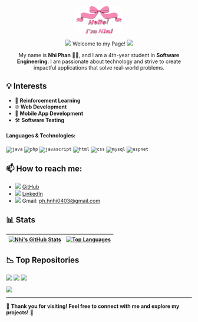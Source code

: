 <p align="center">
  <a href="https://github.com/nhiph4303">
    <img width="25%" alt="Hello, I'm Nini" src="./assets/nini.png" />
  </a>
</p>
<p align="center">
<img src="https://media4.giphy.com/media/v1.Y2lkPTc5MGI3NjExYzR1bTdpbWY4NXo0OWM1amUycHplZWhodjdrMzZ1OHd6bWYzc2NudSZlcD12MV9pbnRlcm5hbF9naWZfYnlfaWQmY3Q9cw/xd22iKsu0Wn0Q/giphy.gif" width="35"> Welcome to my Page! 
<img src="https://media4.giphy.com/media/v1.Y2lkPTc5MGI3NjExYzR1bTdpbWY4NXo0OWM1amUycHplZWhodjdrMzZ1OHd6bWYzc2NudSZlcD12MV9pbnRlcm5hbF9naWZfYnlfaWQmY3Q9cw/xd22iKsu0Wn0Q/giphy.gif" width="35">
</p>

<p align="center">
  My name is <b>Nhi Phan</b> 👩‍💻, and I am a 4th-year student in <b>Software Engineering</b>.  
  I am passionate about technology and strive to create impactful applications that solve real-world problems.
</p>

## 💡 **Interests**  
- 🤖 **Reinforcement Learning**  
- 🌐 **Web Development**  
- 📱 **Mobile App Development**  
- 🛠️ **Software Testing**

#### Languages & Technologies:
<code><img height="25" alt="java" src="https://cdn.jsdelivr.net/gh/devicons/devicon/icons/java/java-original.svg"></code>
<code><img height="25" alt="php" src="https://cdn.jsdelivr.net/gh/devicons/devicon/icons/php/php-original.svg"></code>
<code><img height="25" alt="javascript" src="https://cdn.jsdelivr.net/gh/devicons/devicon/icons/javascript/javascript-original.svg"></code>
<code><img height="25" alt="html" src="https://cdn.jsdelivr.net/gh/devicons/devicon/icons/html5/html5-original.svg"></code>
<code><img height="25" alt="css" src="https://cdn.jsdelivr.net/gh/devicons/devicon/icons/css3/css3-original.svg"></code>
<code><img height="25" alt="mysql" src="https://cdn.jsdelivr.net/gh/devicons/devicon/icons/mysql/mysql-original.svg"></code>
<code><img height="25" alt="aspnet" src="https://cdn.jsdelivr.net/gh/devicons/devicon/icons/dot-net/dot-net-original.svg"></code>

## 📫 **How to reach me**:
- <img src="https://img.icons8.com/ios-filled/50/000000/github.png" width="17"/> [GitHub](https://github.com/nhiph4303)  
- <img src="https://img.icons8.com/ios-filled/50/0077b5/linkedin.png" width="17"/> [LinkedIn](https://www.linkedin.com/in/nhiphan4303/)  
- <img src="https://img.icons8.com/ios-filled/50/EA4335/gmail-new.png" width="17"/> Gmail: ph.hnhi0403@gmail.com

## 📊 **Stats**
| <a href="https://github.com/nhiph4303"><img align="center" src="https://github-readme-stats-git-masterrstaa-rickstaa.vercel.app/api?username=nhiph4303&show_icons=true&theme=panda&hide=issues" alt="Nhi's GitHub Stats" /></a> | <a href="https://github.com/nhiph4303"><img align="center" src="https://github-readme-stats-git-masterrstaa-rickstaa.vercel.app/api/top-langs/?username=nhiph4303&layout=compact&theme=panda&cache_seconds=20" alt="Top Languages" /></a> |
| ------------- | ------------- |

## 📉 **Top Repositories**
<a href="https://github.com/nhiph4303/Cosmetic-ecommerce-website"><img align="center" src="https://github-readme-stats.vercel.app/api/pin/?username=nhiph4303&repo=Cosmetic-ecommerce-website&theme=radical&cache_seconds=1800" /></a>
<a href="https://github.com/nhiph4303/Housing-rental-front-end"><img align="center" src="https://github-readme-stats.vercel.app/api/pin/?username=nhiph4303&repo=Housing-rental-front-end&theme=jolly&cache_seconds=1800" /></a>
<a href="https://github.com/nhiph4303/Restaurant-management-system"><img align="center" src="https://github-readme-stats.vercel.app/api/pin/?username=nhiph4303&repo=Restaurant-management-system&theme=neon&cache_seconds=1800" /></a>
<br/>

<a href="https://github.com/nhiph4303/CSE-454-Open-Source-Course"><img align="center" src="https://github-readme-stats.vercel.app/api/pin/?username=nhiph4303&repo=CSE-454-Open-Source-Course&theme=buefy&cache_seconds=1800" /></a>

---
🎉 **Thank you for visiting! Feel free to connect with me and explore my projects!** 🌷
